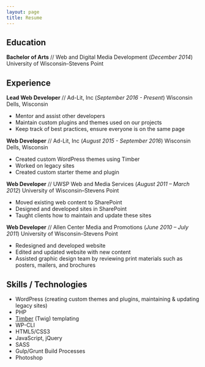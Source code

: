 ```yaml
---
layout: page
title: Resume
---
```

## Education
**Bachelor of Arts** // Web and Digital Media Development
(*December 2014*)   
University of Wisconsin–Stevens Point

## Experience
**Lead Web Developer** // Ad-Lit, Inc
(*September 2016 - Present*)
Wisconsin Dells, Wisconsin
- Mentor and assist other developers
- Maintain custom plugins and themes used on our projects
- Keep track of best practices, ensure everyone is on the same page

**Web Developer** // Ad-Lit, Inc
(*August 2015 - September 2016*)
Wisconsin Dells, Wisconsin
- Created custom WordPress themes using Timber
- Worked on legacy sites
- Created custom starter theme and plugin

**Web Developer** //  UWSP Web and Media Services
(*August 2011 – March 2012*)
University of Wisconsin–Stevens Point
- Moved existing web content to SharePoint
- Designed and developed sites in SharePoint
- Taught clients how to maintain and update these sites

**Web Developer** // Allen Center Media and Promotions
(*June 2010 – July 2011*) 
University of Wisconsin–Stevens Point
- Redesigned and developed website
- Edited and updated website with new content
- Assisted graphic design team by reviewing print materials such as posters, mailers, and brochures

## Skills / Technologies
- WordPress (creating custom themes and plugins, maintaining & updating legacy sites)
- PHP
- [Timber](https://www.upstatement.com/timber/) (Twig) templating
- WP-CLI
- HTML5/CSS3
- JavaScript, jQuery
- SASS
- Gulp/Grunt Build Processes
- Photoshop

